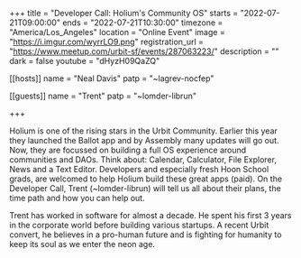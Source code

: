 +++
title = "Developer Call: Holium's Community OS"
starts = "2022-07-21T09:00:00"
ends = "2022-07-21T10:30:00"
timezone = "America/Los_Angeles"
location = "Online Event"
image = "https://i.imgur.com/wyrrLO9.png"
registration_url = "https://www.meetup.com/urbit-sf/events/287063223/"
description = ""
dark = false
youtube = "dHyzH09QaZQ"

[[hosts]]
name = "Neal Davis"
patp = "~lagrev-nocfep"

[[guests]]
name = "Trent"
patp = "~lomder-librun"

+++

Holium is one of the rising stars in the Urbit Community. Earlier this year they launched the Ballot app and by Assembly many updates will go out. Now, they are focussed on building a full OS experience around communities and DAOs. Think about: Calendar, Calculator, File Explorer, News and a Text Editor. Developers and especially fresh Hoon School grads, are welcomed to help Holium build these great apps (paid). On the Developer Call, Trent (~lomder-librun) will tell us all about their plans, the time path and how you can help out.

Trent has worked in software for almost a decade. He spent his first 3 years in the corporate world before building various startups. A recent Urbit convert, he believes in a pro-human future and is fighting for humanity to keep its soul as we enter the neon age.
